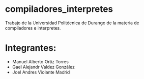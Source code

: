 # compiladores_interpretes
Trabajo de la Universidad Politécnica de Durango de la materia de compiladores e interpretes.

# Integrantes: 
* Manuel Alberto Ortiz Torres
* Gael Alejandr Valdez González
* Joel Andres Violante Madrid
